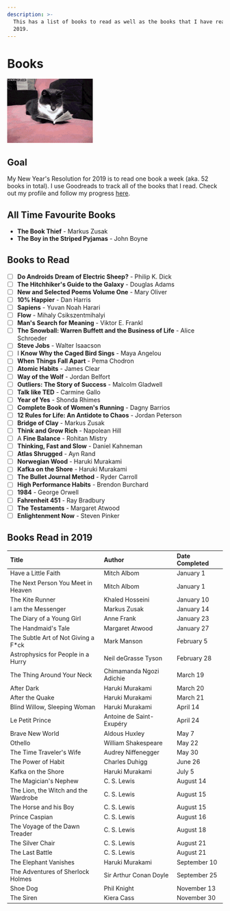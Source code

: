 ```yaml
---
description: >-
  This has a list of books to read as well as the books that I have read in
  2019.
---
```


# Books

![](.gitbook/assets/reading.gif)

## Goal

My New Year's Resolution for 2019 is to read one book a week \(aka. 52 books in total\). I use Goodreads to track all of the books that I read. Check out my profile and follow my progress [here](https://www.goodreads.com/user/show/70543748-paulina-khew).

## All Time Favourite Books

* **The Book Thief** - Markus Zusak
* **The Boy in the Striped Pyjamas** - John Boyne

## Books to Read

* [ ] **Do Androids Dream of Electric Sheep?** - Philip K. Dick
* [ ] **The Hitchhiker's Guide to the Galaxy**  - Douglas Adams
* [ ] **New and Selected Poems Volume One** - Mary Oliver
* [ ] **10% Happier** - Dan Harris
* [ ] **Sapiens** - Yuvan Noah Harari
* [ ] **Flow** - Mihaly Csikszentmihalyi
* [ ] **Man's Search for Meaning** - Viktor E. Frankl
* [ ] **The Snowball: Warren Buffett and the Business of Life** - Alice Schroeder
* [ ] **Steve Jobs** - Walter Isaacson
* [ ] I **Know Why the Caged Bird Sings** - Maya Angelou
* [ ] **When Things Fall Apart** - Pema Chodron
* [ ] **Atomic Habits** - James Clear
* [ ] **Way of the Wolf** - Jordan Belfort
* [ ] **Outliers: The Story of Success** - Malcolm Gladwell
* [ ] **Talk like TED** - Carmine Gallo
* [ ] **Year of Yes** - Shonda Rhimes
* [ ] **Complete Book of Women's Running** - Dagny Barrios
* [ ] **12 Rules for Life: An Antidote to Chaos** - Jordan Peterson
* [ ] **Bridge of Clay** - Markus Zusak
* [ ] **Think and Grow Rich** - Napolean Hill
* [ ] A **Fine Balance** - Rohitan Mistry
* [ ] **Thinking, Fast and Slow** - Daniel Kahneman
* [ ] **Atlas Shrugged** - Ayn Rand
* [ ] **Norwegian Wood** - Haruki Murakami
* [ ] **Kafka on the Shore** - Haruki Murakami
* [ ] **The Bullet Journal Method** - Ryder Carroll
* [ ] **High Performance Habits** - Brendon Burchard
* [ ] **1984** - George Orwell
* [ ] **Fahrenheit 451** - Ray Bradbury
* [ ] **The Testaments** - Margaret Atwood
* [ ] **Enlightenment Now** - Steven Pinker

## Books Read in 2019

| Title | Author | Date Completed |
| :--- | :--- | :--- |
| Have a Little Faith | Mitch Albom | January 1 |
| The Next Person You Meet in Heaven | Mitch Albom | January 1 |
| The Kite Runner | Khaled Hosseini | January 10 |
| I am the Messenger | Markus Zusak | January 14 |
| The Diary of a Young Girl | Anne Frank | January 23 |
| The Handmaid's Tale | Margaret Atwood | January 27 |
| The Subtle Art of Not Giving a F\*ck | Mark Manson | February 5 |
| Astrophysics for People in a Hurry | Neil deGrasse Tyson | February 28 |
| The Thing Around Your Neck | Chimamanda Ngozi Adichie | March 19 |
| After Dark | Haruki Murakami | March 20 |
| After the Quake | Haruki Murakami | March 21 |
| Blind Willow, Sleeping Woman | Haruki Murakami | April 14 |
| Le Petit Prince | Antoine de Saint-Exupéry | April 24 |
| Brave New World | Aldous Huxley | May 7 |
| Othello | William Shakespeare | May 22 |
| The Time Traveler's Wife | Audrey Niffenegger | May 30 |
| The Power of Habit | Charles Duhigg | June 26 |
| Kafka on the Shore | Haruki Murakami | July 5 |
| The Magician's Nephew | C. S. Lewis | August 14 |
| The Lion, the Witch and the Wardrobe | C. S. Lewis | August 15 |
| The Horse and his Boy | C. S. Lewis | August 15 |
| Prince Caspian | C. S. Lewis | August 16 |
| The Voyage of the Dawn Treader | C. S. Lewis | August 18 |
| The Silver Chair | C. S. Lewis | August 21 |
| The Last Battle | C. S. Lewis | August 21 |
| The Elephant Vanishes | Haruki Murakami | September 10 |
| The Adventures of Sherlock Holmes | Sir Arthur Conan Doyle | September 25 |
| Shoe Dog | Phil Knight | November 13 |
| The Siren | Kiera Cass | November 30 |

